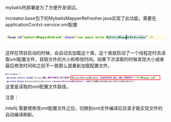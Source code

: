 mybatis热部署是为了方便开发调试。

increator.base包下的MybatisMapperRefresher.java实现了此功能，需要在applicationContxt-service.xml配置

![](/assets/mybatis-refresher.png)

这样在项目启动的时候，会自动去加载这个类，这个类就启动了一个线程定时去读取xml配置文件，获取文件的大小和修改时间。如果下次读取的时候发现大小或者最后修改时间和之前不一致那么就重新加载配置文件。

![](/assets/mybatis-refresher-path.png)这里是读取的xml配置文件路径。

注意：

intellij 需要增修改xml配置文件之后，切换到xml文件编译后目录才能实现文件的自动编译刷新。

